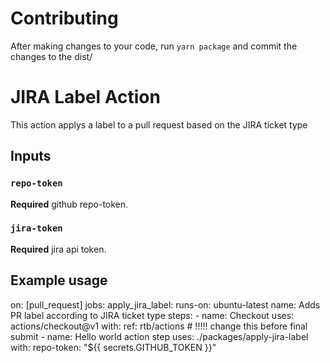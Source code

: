 # Contributing
After making changes to your code, run `yarn package` and commit the changes to the dist/

# JIRA Label Action

This action applys a label to a pull request based on the JIRA ticket type

## Inputs

### `repo-token`

**Required** github repo-token.

### `jira-token`

**Required** jira api token.

## Example usage

on: [pull_request]
jobs:
  apply_jira_label:
    runs-on: ubuntu-latest
    name: Adds PR label according to JIRA ticket type
    steps:
      - name: Checkout
        uses: actions/checkout@v1
        with:
          ref: rtb/actions # !!!!! change this before final submit
      - name: Hello world action step
        uses: ./packages/apply-jira-label
        with:
          repo-token: "${{ secrets.GITHUB_TOKEN }}"

